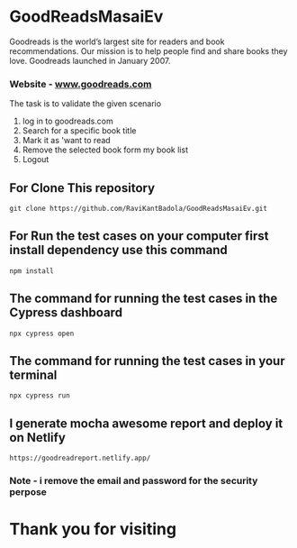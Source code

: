 # GoodReadsMasaiEv
Goodreads is the world’s largest site for readers and book recommendations. Our mission is to help people find and share books they love. Goodreads launched in January 2007.

### Website - www.goodreads.com

The task is to validate the given scenario
1. log in to goodreads.com
2. Search for a specific book title
3. Mark it as 'want to read
4. Remove the selected book form my book list
5. Logout


## For Clone This repository 

```
git clone https://github.com/RaviKantBadola/GoodReadsMasaiEv.git
```
## For Run the test cases on your computer first install dependency use this command  
```
npm install
```
## The command for running the test cases in the Cypress dashboard 
```
npx cypress open
```
## The command for running the test cases in your terminal

```
npx cypress run
```
## I generate mocha awesome  report and deploy it on Netlify 

```
https://goodreadreport.netlify.app/
```

### Note - i remove the email and password for the security perpose 

# Thank you for visiting 


